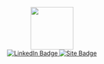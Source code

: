 <div id="header" align="center">
  <img src="https://media.giphy.com/media/M9gbBd9nbDrOTu1Mqx/giphy.gif" height=100 style="object-fit: none">
  <div id="badges">
  <a href="https://www.linkedin.com/in/snezhig/?lipi=urn%3Ali%3Apage%3Ad_flagship3_profile_view_base%3BquMxmhY0Te6aRk0eZ1Cjjg%3D%3D">
    <img src="https://img.shields.io/badge/LinkedIn-blue?style=for-the-badge&logo=linkedin&logoColor=white" alt="LinkedIn Badge"/>
  </a>
    <a href="https://snezhig.site">
      <img src="https://img.shields.io/badge/-snezhig.site-red?style=for-the-badge" alt="Site Badge"/>
    </a>
</div>
  <img src="https://komarev.com/ghpvc/?username=snezhige&style=flat-square&color=blue" alt=""/>
</div>
 

<!--
**Snezhig/snezhig** is a ✨ _special_ ✨ repository because its `README.md` (this file) appears on your GitHub profile.

Here are some ideas to get you started:

- 🔭 I’m currently working on ...
- 🌱 I’m currently learning ...
- 👯 I’m looking to collaborate on ...
- 🤔 I’m looking for help with ...
- 💬 Ask me about ...
- 📫 How to reach me: ...
- 😄 Pronouns: ...
- ⚡ Fun fact: ...
-->

